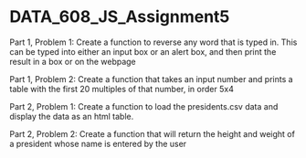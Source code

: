 # DATA_608_JS_Assignment5

Part 1, Problem 1: Create a function to reverse any word that is typed in. This can be typed into
 either an input box or an alert box, and then print the result in a box or on the webpage
 

Part 1, Problem 2: Create a function that takes an input number and prints a table with the first
 20 multiples of that number, in order 5x4
 

Part 2, Problem 1: Create a function to load the presidents.csv data and display the data as an html
table.


Part 2, Problem 2: Create a function that will return the height and weight of a president whose
name is entered by the user
